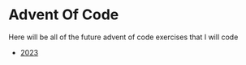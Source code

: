 # Advent Of Code

Here will be all of the future advent of code exercises that I will code

- [2023](aoc2023)
